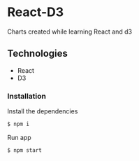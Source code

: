 # React-D3

Charts created while learning React and d3

## Technologies

- React
- D3
### Installation

Install the dependencies

```sh
$ npm i
```

Run app

```sh
$ npm start
```

